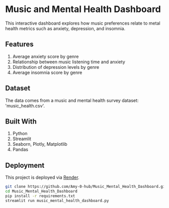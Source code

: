 # Music and Mental Health Dashboard

This interactive dashboard explores how music preferences relate to metal health metrics such as anxiety, depression, and insomnia.

## Features
1. Average anxiety score by genre
2. Relationship between music listening time and anxiety
3. Distribution of depression levels by genre
4. Average insomnia score by genre

## Dataset
The data comes from a music and mental health survey dataset: 'music_health.csv'.

## Built With
1. Python
2. Streamlit
3. Seaborn, Plotly, Matplotlib
4. Pandas

## Deployment
This project is deployed via [Render](https://render.com/).

```bash
git clone https://github.com/Amy-0-hub/Music_Mental_Health_Dashboard.git
cd Music_Mental_Health_Dashboard
pip install -r requirements.txt
streamlit run music_mental_health_dashboard.py